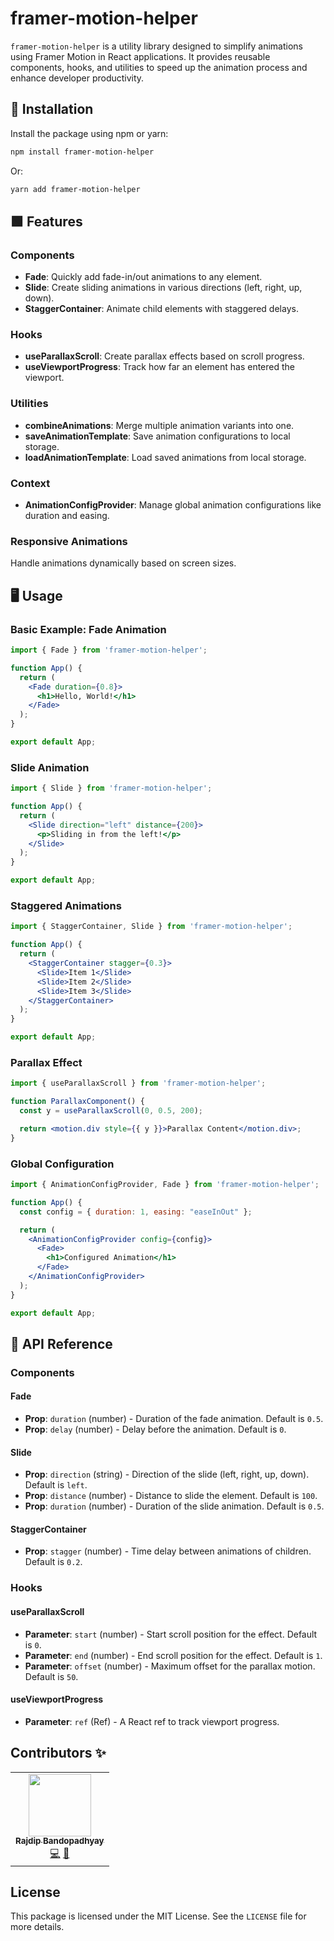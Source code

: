 # framer-motion-helper

`framer-motion-helper` is a utility library designed to simplify animations using Framer Motion in React applications. It provides reusable components, hooks, and utilities to speed up the animation process and enhance developer productivity.

## 🚀 Installation

Install the package using npm or yarn:

```bash
npm install framer-motion-helper
```

Or:

```bash
yarn add framer-motion-helper
```

## 🟩 Features

### Components
- **Fade**: Quickly add fade-in/out animations to any element.
- **Slide**: Create sliding animations in various directions (left, right, up, down).
- **StaggerContainer**: Animate child elements with staggered delays.

### Hooks
- **useParallaxScroll**: Create parallax effects based on scroll progress.
- **useViewportProgress**: Track how far an element has entered the viewport.

### Utilities
- **combineAnimations**: Merge multiple animation variants into one.
- **saveAnimationTemplate**: Save animation configurations to local storage.
- **loadAnimationTemplate**: Load saved animations from local storage.

### Context
- **AnimationConfigProvider**: Manage global animation configurations like duration and easing.

### Responsive Animations
Handle animations dynamically based on screen sizes.



## 🖥️ Usage

### Basic Example: Fade Animation

```jsx
import { Fade } from 'framer-motion-helper';

function App() {
  return (
    <Fade duration={0.8}>
      <h1>Hello, World!</h1>
    </Fade>
  );
}

export default App;
```

### Slide Animation

```jsx
import { Slide } from 'framer-motion-helper';

function App() {
  return (
    <Slide direction="left" distance={200}>
      <p>Sliding in from the left!</p>
    </Slide>
  );
}

export default App;
```

### Staggered Animations

```jsx
import { StaggerContainer, Slide } from 'framer-motion-helper';

function App() {
  return (
    <StaggerContainer stagger={0.3}>
      <Slide>Item 1</Slide>
      <Slide>Item 2</Slide>
      <Slide>Item 3</Slide>
    </StaggerContainer>
  );
}

export default App;
```

### Parallax Effect

```jsx
import { useParallaxScroll } from 'framer-motion-helper';

function ParallaxComponent() {
  const y = useParallaxScroll(0, 0.5, 200);

  return <motion.div style={{ y }}>Parallax Content</motion.div>;
}
```

### Global Configuration

```jsx
import { AnimationConfigProvider, Fade } from 'framer-motion-helper';

function App() {
  const config = { duration: 1, easing: "easeInOut" };

  return (
    <AnimationConfigProvider config={config}>
      <Fade>
        <h1>Configured Animation</h1>
      </Fade>
    </AnimationConfigProvider>
  );
}

export default App;
```

## 🤖 API Reference

### Components

#### Fade
- **Prop**: `duration` (number) - Duration of the fade animation. Default is `0.5`.
- **Prop**: `delay` (number) - Delay before the animation. Default is `0`.

#### Slide
- **Prop**: `direction` (string) - Direction of the slide (left, right, up, down). Default is `left`.
- **Prop**: `distance` (number) - Distance to slide the element. Default is `100`.
- **Prop**: `duration` (number) - Duration of the slide animation. Default is `0.5`.

#### StaggerContainer
- **Prop**: `stagger` (number) - Time delay between animations of children. Default is `0.2`.

### Hooks

#### useParallaxScroll
- **Parameter**: `start` (number) - Start scroll position for the effect. Default is `0`.
- **Parameter**: `end` (number) - End scroll position for the effect. Default is `1`.
- **Parameter**: `offset` (number) - Maximum offset for the parallax motion. Default is `50`.

#### useViewportProgress
- **Parameter**: `ref` (Ref) - A React ref to track viewport progress.

## Contributors ✨


<table>
  <tr>
    <td align="center"><a href="https://github.com/realrajdip"><img src="https://gravatar.com/galaxyvery8c553b013f" width="100px;" alt=""/><br /><sub><b>Rajdip Bandopadhyay</b></sub></a><br /><a href="https://github.com/realrajdip/use-image/commits?author=realrajdip" title="Code">💻</a> <a href="https://github.com/realrajdip/framer-motion-helper/commits?author=realrajdip" title="Documentation">📖</a></td>
  </tr>
</table>


## License

This package is licensed under the MIT License. See the `LICENSE` file for more details.
